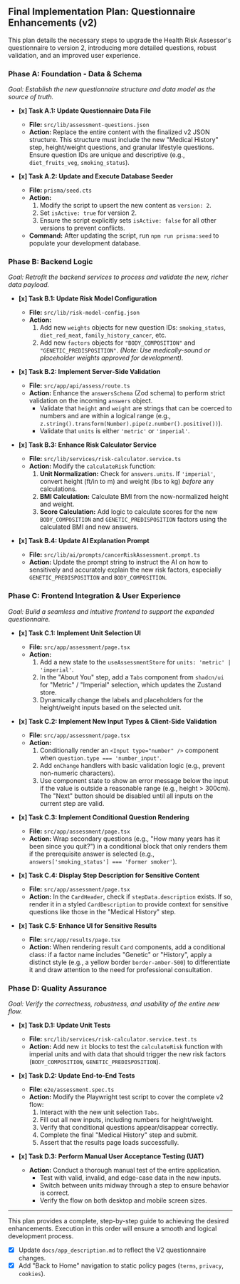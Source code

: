 ## **Final Implementation Plan: Questionnaire Enhancements (v2)**

This plan details the necessary steps to upgrade the Health Risk Assessor's questionnaire to version 2, introducing more detailed questions, robust validation, and an improved user experience.

### **Phase A: Foundation - Data & Schema**
*Goal: Establish the new questionnaire structure and data model as the source of truth.*

- **[x] Task A.1: Update Questionnaire Data File**
  - **File:** `src/lib/assessment-questions.json`
  - **Action:** Replace the entire content with the finalized v2 JSON structure. This structure must include the new "Medical History" step, height/weight questions, and granular lifestyle questions. Ensure question IDs are unique and descriptive (e.g., `diet_fruits_veg`, `smoking_status`).

- **[x] Task A.2: Update and Execute Database Seeder**
  - **File:** `prisma/seed.cts`
  - **Action:**
    1.  Modify the script to upsert the new content as `version: 2`.
    2.  Set `isActive: true` for version 2.
    3.  Ensure the script explicitly sets `isActive: false` for all other versions to prevent conflicts.
  - **Command:** After updating the script, run `npm run prisma:seed` to populate your development database.

### **Phase B: Backend Logic**
*Goal: Retrofit the backend services to process and validate the new, richer data payload.*

- **[x] Task B.1: Update Risk Model Configuration**
  - **File:** `src/lib/risk-model-config.json`
  - **Action:**
    1.  Add new `weights` objects for new question IDs: `smoking_status`, `diet_red_meat`, `family_history_cancer`, etc.
    2.  Add new `factors` objects for `"BODY_COMPOSITION"` and `"GENETIC_PREDISPOSITION"`.
    *(Note: Use medically-sound or placeholder weights approved for development).*

- **[x] Task B.2: Implement Server-Side Validation**
  - **File:** `src/app/api/assess/route.ts`
  - **Action:** Enhance the `answersSchema` (Zod schema) to perform strict validation on the incoming `answers` object.
    - Validate that `height` and `weight` are strings that can be coerced to numbers and are within a logical range (e.g., `z.string().transform(Number).pipe(z.number().positive())`).
    - Validate that `units` is either `'metric'` or `'imperial'`.

- **[x] Task B.3: Enhance Risk Calculator Service**
  - **File:** `src/lib/services/risk-calculator.service.ts`
  - **Action:** Modify the `calculateRisk` function:
    1.  **Unit Normalization:** Check for `answers.units`. If `'imperial'`, convert height (ft/in to m) and weight (lbs to kg) *before* any calculations.
    2.  **BMI Calculation:** Calculate BMI from the now-normalized height and weight.
    3.  **Score Calculation:** Add logic to calculate scores for the new `BODY_COMPOSITION` and `GENETIC_PREDISPOSITION` factors using the calculated BMI and new answers.

- **[x] Task B.4: Update AI Explanation Prompt**
  - **File:** `src/lib/ai/prompts/cancerRiskAssessment.prompt.ts`
  - **Action:** Update the prompt string to instruct the AI on how to sensitively and accurately explain the new risk factors, especially `GENETIC_PREDISPOSITION` and `BODY_COMPOSITION`.

### **Phase C: Frontend Integration & User Experience**
*Goal: Build a seamless and intuitive frontend to support the expanded questionnaire.*

- **[x] Task C.1: Implement Unit Selection UI**
  - **File:** `src/app/assessment/page.tsx`
  - **Action:**
    1.  Add a new state to the `useAssessmentStore` for `units: 'metric' | 'imperial'`.
    2.  In the "About You" step, add a `Tabs` component from `shadcn/ui` for "Metric" / "Imperial" selection, which updates the Zustand store.
    3.  Dynamically change the labels and placeholders for the height/weight inputs based on the selected unit.

- **[x] Task C.2: Implement New Input Types & Client-Side Validation**
  - **File:** `src/app/assessment/page.tsx`
  - **Action:**
    1.  Conditionally render an `<Input type="number" />` component when `question.type === 'number_input'`.
    2.  Add `onChange` handlers with basic validation logic (e.g., prevent non-numeric characters).
    3.  Use component state to show an error message below the input if the value is outside a reasonable range (e.g., height > 300cm). The "Next" button should be disabled until all inputs on the current step are valid.

- **[x] Task C.3: Implement Conditional Question Rendering**
  - **File:** `src/app/assessment/page.tsx`
  - **Action:** Wrap secondary questions (e.g., "How many years has it been since you quit?") in a conditional block that only renders them if the prerequisite answer is selected (e.g., `answers['smoking_status'] === 'Former smoker'`).

- **[x] Task C.4: Display Step Description for Sensitive Content**
  - **File:** `src/app/assessment/page.tsx`
  - **Action:** In the `CardHeader`, check if `stepData.description` exists. If so, render it in a styled `CardDescription` to provide context for sensitive questions like those in the "Medical History" step.

- **[x] Task C.5: Enhance UI for Sensitive Results**
  - **File:** `src/app/results/page.tsx`
  - **Action:** When rendering result `Card` components, add a conditional class: if a factor name includes "Genetic" or "History", apply a distinct style (e.g., a yellow border `border-amber-500`) to differentiate it and draw attention to the need for professional consultation.

### **Phase D: Quality Assurance**
*Goal: Verify the correctness, robustness, and usability of the entire new flow.*

- **[x] Task D.1: Update Unit Tests**
  - **File:** `src/lib/services/risk-calculator.service.test.ts`
  - **Action:** Add new `it` blocks to test the `calculateRisk` function with imperial units and with data that should trigger the new risk factors (`BODY_COMPOSITION`, `GENETIC_PREDISPOSITION`).

- **[x] Task D.2: Update End-to-End Tests**
  - **File:** `e2e/assessment.spec.ts`
  - **Action:** Modify the Playwright test script to cover the complete v2 flow:
    1.  Interact with the new unit selection `Tabs`.
    2.  Fill out all new inputs, including numbers for height/weight.
    3.  Verify that conditional questions appear/disappear correctly.
    4.  Complete the final "Medical History" step and submit.
    5.  Assert that the results page loads successfully.

- **[x] Task D.3: Perform Manual User Acceptance Testing (UAT)**
  - **Action:** Conduct a thorough manual test of the entire application.
    -  Test with valid, invalid, and edge-case data in the new inputs.
    -  Switch between units midway through a step to ensure behavior is correct.
    -  Verify the flow on both desktop and mobile screen sizes.

---
This plan provides a complete, step-by-step guide to achieving the desired enhancements. Execution in this order will ensure a smooth and logical development process.

- [x] Update `docs/app_description.md` to reflect the V2 questionnaire changes.
- [x] Add "Back to Home" navigation to static policy pages (`terms`, `privacy`, `cookies`).